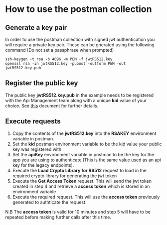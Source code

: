 # How to use the postman collection
## Generate a key pair
In order to use the postman collection with signed jwt authentication you will require a private key pair. These can be gnerated using the following command (Do not set a passphrase when prompted)

```
ssh-keygen -t rsa -b 4096 -m PEM -f jwtRS512.key
openssl rsa -in jwtRS512.key -pubout -outform PEM -out jwtRS512.key.pub
```

## Register the public key
The public key **jwtRS512.key.pub** in the example needs to be registered with the Api Management team along with a unique **kid** value of your choice. See [this](https://digital.nhs.uk/developer/guides-and-documentation/security-and-authorisation/application-restricted-restful-apis-signed-jwt-authentication) document for further details.

## Execute requests
1. Copy the contents of the **jwtRS512.key** into the **RSAKEY** environment variable in postman.
2. Set the **kid** postman environment variable to be the kid value your public key was registered with
3. Set the **apiKey** environment variable in postman to be the key for the app you are using to authenticate (This is the same value used as an api key for the legacy endpoints).
4. Execute the **Load Crypto Library for RS512** request to load in the required crypto library for generating the jwt token
5. Execute the **Get Access Token** request. This will send the jwt token created in step 4 and retrieve a **access token** which is stored in an environment variable
6. Execute the required request. This will use the **access token** previously generated to authticate the request.

N.B The **access token** is valid for 10 minutes and step 5 will have to be repeated before making further calls after this time.